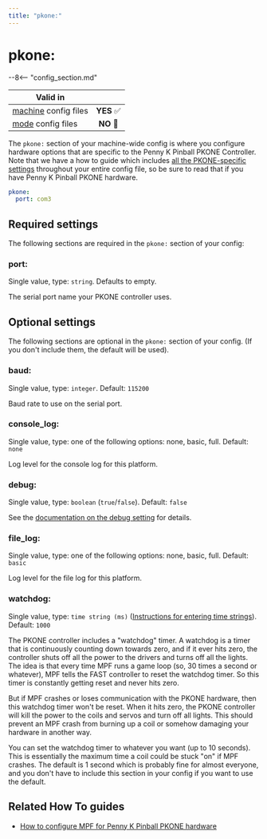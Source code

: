 ```yaml
---
title: "pkone:"
---
```


# pkone:


--8<-- "config_section.md"

| Valid in | |
|-----|:----:|
|[machine](instructions/machine_config.md) config files |**YES** :white_check_mark:|
|[mode](instructions/mode_config.md) config files|**NO** :no_entry_sign:|

The `pkone:` section of your machine-wide config is where you configure
hardware options that are specific to the Penny K Pinball PKONE
Controller. Note that we have a how to guide which includes
[all the PKONE-specific settings](../hardware/pkone/index.md) throughout your entire config file, so be sure to read that
if you have Penny K Pinball PKONE hardware.

``` yaml
pkone:
  port: com3
```

## Required settings

The following sections are required in the `pkone:` section of your
config:

### port:

Single value, type: `string`. Defaults to empty.

The serial port name your PKONE controller uses.

## Optional settings

The following sections are optional in the `pkone:` section of your
config. (If you don't include them, the default will be used).

### baud:

Single value, type: `integer`. Default: `115200`

Baud rate to use on the serial port.

### console_log:

Single value, type: one of the following options: none, basic, full.
Default: `none`

Log level for the console log for this platform.

### debug:

Single value, type: `boolean` (`true`/`false`). Default: `false`

See the
[documentation on the debug setting](instructions/debug.md) for details.

### file_log:

Single value, type: one of the following options: none, basic, full.
Default: `basic`

Log level for the file log for this platform.

### watchdog:

Single value, type: `time string (ms)`
([Instructions for entering time strings](instructions/time_strings.md)). Default: `1000`

The PKONE controller includes a "watchdog" timer. A watchdog is a
timer that is continuously counting down towards zero, and if it ever
hits zero, the controller shuts off all the power to the drivers and
turns off all the lights. The idea is that every time MPF runs a game
loop (so, 30 times a second or whatever), MPF tells the FAST controller
to reset the watchdog timer. So this timer is constantly getting reset
and never hits zero.

But if MPF crashes or loses communication with the PKONE hardware, then
this watchdog timer won't be reset. When it hits zero, the PKONE
controller will kill the power to the coils and servos and turn off all
lights. This should prevent an MPF crash from burning up a coil or
somehow damaging your hardware in another way.

You can set the watchdog timer to whatever you want (up to 10 seconds).
This is essentially the maximum time a coil could be stuck "on" if MPF
crashes. The default is 1 second which is probably fine for almost
everyone, and you don't have to include this section in your config if
you want to use the default.

## Related How To guides

* [How to configure MPF for Penny K Pinball PKONE hardware](../hardware/pkone/index.md)
